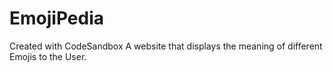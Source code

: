 # EmojiPedia
Created with CodeSandbox
A website that displays the meaning of different Emojis to the User.
